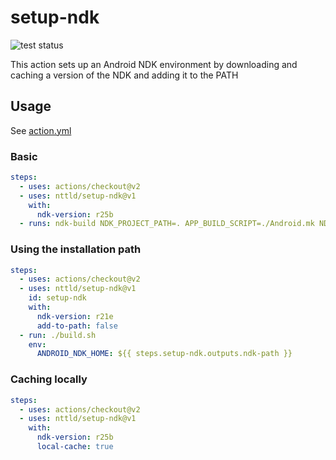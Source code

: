 # setup-ndk

![test status](https://github.com/nttld/setup-ndk/actions/workflows/test.yml/badge.svg)

This action sets up an Android NDK environment by downloading and caching a version of the NDK and adding it to the PATH

## Usage

See [action.yml](action.yml)

### Basic

```yml
steps:
  - uses: actions/checkout@v2
  - uses: nttld/setup-ndk@v1
    with:
      ndk-version: r25b
  - runs: ndk-build NDK_PROJECT_PATH=. APP_BUILD_SCRIPT=./Android.mk NDK_APPLICATION_MK=./Application.mk
```

### Using the installation path

```yml
steps:
  - uses: actions/checkout@v2
  - uses: nttld/setup-ndk@v1
    id: setup-ndk
    with:
      ndk-version: r21e
      add-to-path: false
  - run: ./build.sh
    env:
      ANDROID_NDK_HOME: ${{ steps.setup-ndk.outputs.ndk-path }}
```

### Caching locally

```yml
steps:
  - uses: actions/checkout@v2
  - uses: nttld/setup-ndk@v1
    with:
      ndk-version: r25b
      local-cache: true
```
